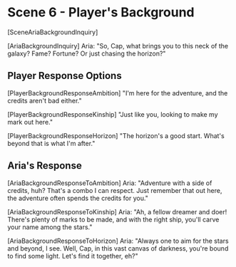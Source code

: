 # Scene 6 - Player's Background

[SceneAriaBackgroundInquiry]

[AriaBackgroundInquiry]
Aria: "So, Cap, what brings you to this neck of the galaxy? Fame? Fortune? Or just chasing the horizon?"

## Player Response Options

[PlayerBackgroundResponseAmbition]
"I'm here for the adventure, and the credits aren't bad either."

[PlayerBackgroundResponseKinship]
"Just like you, looking to make my mark out here."

[PlayerBackgroundResponseHorizon]
"The horizon's a good start. What's beyond that is what I'm after."

## Aria's Response

[AriaBackgroundResponseToAmbition]
Aria: "Adventure with a side of credits, huh? That's a combo I can respect. Just remember that out here, the adventure often spends the credits for you."

[AriaBackgroundResponseToKinship]
Aria: "Ah, a fellow dreamer and doer! There's plenty of marks to be made, and with the right ship, you'll carve your name among the stars."

[AriaBackgroundResponseToHorizon]
Aria: "Always one to aim for the stars and beyond, I see. Well, Cap, in this vast canvas of darkness, you're bound to find some light. Let's find it together, eh?"
